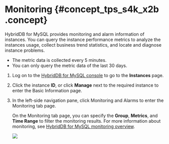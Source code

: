 # Monitoring {#concept_tps_s4k_x2b .concept}

HybridDB for MySQL provides monitoring and alarm information of instances. You can query the instance performance metrics to analyze the instances usage, collect business trend statistics, and locate and diagnose instance problems.

-   The metric data is collected every 5 minutes.
-   You can only query the metric data of the last 30 days.

1.  Log on to the [HybridDB for MySQL console](https://partners-intl.console.aliyun.com/#/petadata) to go to the **Instances** page.
2.  Click the instance **ID**, or click **Manage** next to the required instance to enter the Basic Information page.
3.  In the left-side navigation pane, click Monitoring and Alarms to enter the Monitoring tab page.

    On the Monitoring tab page, you can specify the **Group**, **Metrics**, and **Time Range** to filter the monitoring results. For more information about monitoring, see [HybridDB for MySQL monitoring overview](https://partners-intl.aliyun.com/help/doc-detail/45116.html).

    ![](http://static-aliyun-doc.oss-cn-hangzhou.aliyuncs.com/assets/img/18508/154045412212273_en-US.png)


